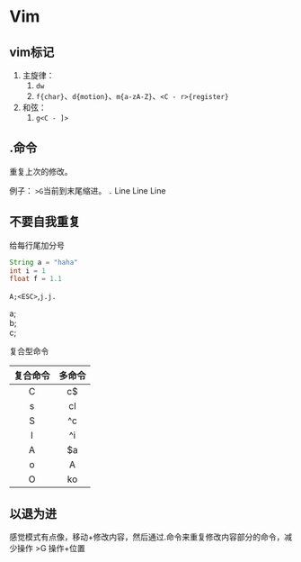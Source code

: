# Vim

## vim标记
1. 主旋律：
    1. `dw`
    2. `f{char}`、`d{motion}`、`m{a-zA-Z}`、`<C - r>{register}`
2. 和弦：
    1. `g<C - ]>`

## .命令
重复上次的修改。

例子：
`>G`当前到末尾缩进。
`.`
Line 
    Line
        Line

## 不要自我重复
给每行尾加分号
```java
String a = "haha"
int i = 1
float f = 1.1
```
`A;<ESC>`,`j.j.`

a;  
b;  
c;  

复合型命令

|复合命令|多命令|
|:---:|:---:|
|C|c$|
|s|cl|
|S|^c|
|I|^i|
|A|$a|
|o|A<CR>|
|O|ko|

## 以退为进
感觉模式有点像，移动+修改内容，然后通过.命令来重复修改内容部分的命令，减少操作
\>G 操作+位置

